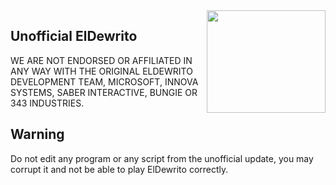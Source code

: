 <img src="http://i.imgur.com/IkTrjna.png" width="190" height="164" align="right"/>

## Unofficial ElDewrito
WE ARE NOT ENDORSED OR AFFILIATED IN ANY WAY WITH THE ORIGINAL ELDEWRITO DEVELOPMENT TEAM, MICROSOFT, INNOVA SYSTEMS, SABER INTERACTIVE, BUNGIE OR 343 INDUSTRIES.

## Warning
Do not edit any program or any script from the unofficial update, you may corrupt it and not be able to play ElDewrito correctly.